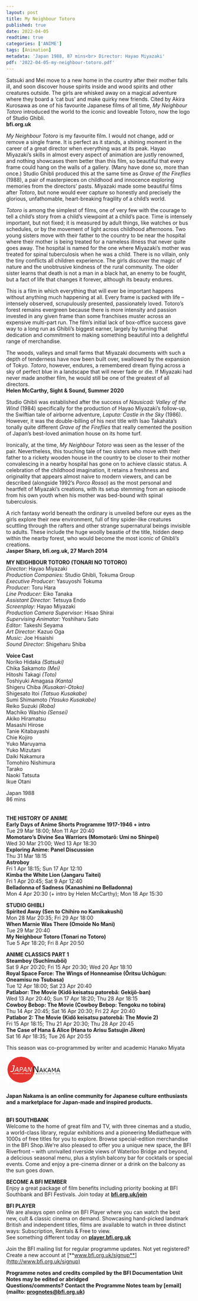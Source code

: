 ```yaml
---
layout: post
title: My Neighbour Totoro
published: true
date: 2022-04-05
readtime: true
categories: ['ANIME']
tags: [Animation]
metadata: 'Japan 1988, 87 mins<br> Director: Hayao Miyazaki'
pdf: '2022-04-05-my-neighbour-totoro.pdf'
---
```


Satsuki and Mei move to a new home in the country after their mother falls ill, and soon discover house spirits inside and wood spirits and other creatures outside. The girls are whisked away on a magical adventure where they board a ‘cat bus’ and make quirky new friends. Cited by Akira Kurosawa as one of his favourite Japanese films of all time, _My Neighbour Totoro_ introduced the world to the iconic and loveable Totoro, now the logo of Studio Ghibli.<br>
**bfi.org.uk**

_My Neighbour Totoro_ is my favourite film. I would not change, add or remove a single frame. It is perfect as it stands, a shining moment in the career of a great director when everything was at its peak. Hayao Miyazaki’s skills in almost every aspect of animation are justly renowned, and nothing showcases them better than this film, so beautiful that every frame could hang on the walls of a gallery. (Many have done so, more than once.) Studio Ghibli produced this at the same time as _Grave of the Fireflies_ (1988), a pair of masterpieces on childhood and innocence exploring memories from the directors’ pasts. Miyazaki made some beautiful films after _Totoro_, but none would ever capture so honestly and precisely the glorious, unfathomable, heart-breaking fragility of a child’s world.<br>

_Totoro_ is among the simplest of films, one of very few with the courage to tell a child’s story from a child’s viewpoint at a child’s pace. Time is intensely important, but not fixed; it is measured by adult things, like watches or bus schedules, or by the movement of light across childhood afternoons. Two young sisters move with their father to the country to be near the hospital where their mother is being treated for a nameless illness that never quite goes away. The hospital is named for the one where Miyazaki’s mother was treated for spinal tuberculosis when he was a child. There is no villain, only the tiny conflicts all children experience. The girls discover the magic of nature and the unobtrusive kindness of the rural community. The older sister learns that death is not a man in a black hat, an enemy to be fought, but a fact of life that changes it forever, although its beauty endures.<br>

This is a film in which everything that will ever be important happens without anything much happening at all. Every frame is packed with life – intensely observed, scrupulously presented, passionately loved. Totoro’s forest remains evergreen because there is more intensity and passion invested in any given frame than some franchises muster across an expensive multi-part run. The film’s initial lack of box-office success gave way to a long run as Ghibli’s biggest earner, largely by turning that dedication and commitment to making something beautiful into a delightful range of merchandise.<br>

The woods, valleys and small farms that Miyazaki documents with such a depth of tenderness have now been built over, swallowed by the expansion of Tokyo. _Totoro_, however, endures, a remembered dream flying across a sky of perfect blue in a landscape that will never fade or die. If Miyazaki had never made another film, he would still be one of the greatest of all directors.<br> 
**Helen McCarthy, Sight & Sound, Summer 2020**<br>

Studio Ghibli was established after the success of _Nausicaä: Valley of the Wind_ (1984) specifically for the production of Hayao Miyazaki’s follow-up, the Swiftian tale of airborne adventure, _Laputa: Castle in the Sky_ (1986). However, it was the double-billing of his next title with Isao Takahata’s tonally quite different _Grave of the Fireflies_ that really cemented the position of Japan’s best-loved animation house on its home turf.<br>

Ironically, at the time, _My Neighbour Totoro_ was seen as the lesser of the pair. Nevertheless, this touching tale of two sisters who move with their father to a rickety wooden house in the country to be closer to their mother convalescing in a nearby hospital has gone on to achieve classic status. A celebration of the childhood imagination, it retains a freshness and originality that appears almost naive to modern viewers, and can be described (alongside 1992’s _Porco Rosso_) as the most personal and heartfelt of Miyazaki’s creations, with its setup stemming from an episode from his own youth when his mother was bed-bound with spinal tuberculosis.<br>

A rich fantasy world beneath the ordinary is unveiled before our eyes as the girls explore their new environment, full of tiny spider-like creatures scuttling through the rafters and other strange supernatural beings invisible to adults. These include the huge woolly beastie of the title, hidden deep within the nearby forest, who would become the most iconic of Ghibli’s creations.<br>
**Jasper Sharp, bfi.org.uk, 27 March 2014**<br>


**MY NEIGHBOUR TOTORO (TONARI NO TOTORO)**<br>
_Director:_ Hayao Miyazaki<br>
_Production Companies:_ Studio Ghibli, Tokuma Group<br>
_Executive Producer:_ Yasuyoshi Tokuma<br>
_Producer:_ Toru Hara<br>
_Line Producer:_ Eiko Tanaka<br>
_Assistant Director:_ Tetsuya Endo<br>
_Screenplay:_ Hayao Miyazaki<br>
_Production Camera Supervisor:_ Hisao Shirai<br>
_Supervising Animator:_ Yoshiharu Sato<br>
_Editor:_ Takeshi Seyama<br>
_Art Director:_ Kazuo Oga<br>
_Music:_ Joe Hisaishi<br>
_Sound Director:_ Shigeharu Shiba<br>

**Voice Cast**<br>
Noriko Hidaka _(Satsuki)_<br>
Chika Sakamoto _(Mei)_<br>
Hitoshi Takagi _(Toto)_<br>
Toshiyuki Amagasa _(Kanta)_<br>
Shigeru Chiba _(Kusakari-Otoko)_<br>
Shigesato Itoi _(Tatsuo Kusakabe)_<br>
Sumi Shimamoto _(Yasuko Kusakabe)_<br>
Reiko Suzuki _(Roba)_<br>
Machiko Washio _(Sensei)_<br>
Akiko Hiramatsu<br>
Masashi Hirose<br>
Tanie Kitabayashi<br>
Chie Kojiro<br>
Yuko Maruyama<br>
Yuko Mizutani<br>
Daiki Nakamura<br>
Tomohiro Nishimura<br>
Tarako<br>
Naoki Tatsuta<br>
Ikue Otani<br>

Japan 1988<br>
86 mins<br>
<br>
<br>
**THE HISTORY OF ANIME**<br>
**Early Days of Anime Shorts Programme 1917-1946 + intro**<br>
Tue 29 Mar 18:00; Mon 11 Apr 20:40<br>
**Momotaro’s Divine Sea Warriors (Momotarō: Umi no Shinpei)**<br>
Wed 30 Mar 21:00; Wed 13 Apr 18:30<br>
**Exploring Anime: Panel Discussion**<br>
Thu 31 Mar 18:15<br>
**Astroboy**<br>
Fri 1 Apr 18:15; Sun 17 Apr 12:10<br>
**Kimba the White Lion (Jangaru Taitei)**<br>
Fri 1 Apr 20:45; Sat 9 Apr 12:40<br>
**Belladonna of Sadness (Kanashimi no Belladonna)**<br>
Mon 4 Apr 20:30 (+ intro by Helen McCarthy); Mon 18 Apr 15:30<br>

**STUDIO GHIBLI**<br>
**Spirited Away (Sen to Chihiro no Kamikakushi)**<br>
Mon 28 Mar 20:35; Fri 29 Apr 18:00<br>
**When Marnie Was There (Omoide No Mani)**<br>
Tue 29 Mar 20:40<br>
**My Neighbour Totoro (Tonari no Totoro)**<br>
Tue 5 Apr 18:20; Fri 8 Apr 20:50<br>

**ANIME CLASSICS PART 1**<br>
**Steamboy (Suchîmubôi)**<br>
Sat 9 Apr 20:20; Fri 15 Apr 20:30; Wed 20 Apr 18:10<br>
**Royal Space Force: The Wings of Honneamise (Ōritsu Uchūgun: Oneamisu no Tsubasa)**<br>
Tue 12 Apr 18:00; Sat 23 Apr 20:40<br>
**Patlabor: The Movie (Kidô keisatsu patorebâ: Gekijô-ban)**  
Wed 13 Apr 20:40; Sun 17 Apr 18:20; Thu 28 Apr 18:15  
**Cowboy Bebop: The Movie (Cowboy Bebop: Tengoku no tobira)**  
Thu 14 Apr 20:45; Sat 16 Apr 20:30; Fri 22 Apr 20:40  
**Patlabor 2: The Movie (Kidô keisatsu patorebâ: The Movie 2)**  
Fri 15 Apr 18:15; Thu 21 Apr 20:30; Thu 28 Apr 20:45<br>
**The Case of Hana & Alice (Hana to Arisu Satsujin Jiken)**<br>
Sat 16 Apr 18:35; Tue 26 Apr 20:55<br>

This season was co-programmed by writer and academic Hanako Miyata<br>

<img style="float: left;" src="/img/japan-nakama.png" width="30%" height="30%">
<br><br><br><br><br>

**Japan Nakama is an online community for Japanese culture enthusiasts and a marketplace for Japan-made and inspired products.**<br>
<br>

**BFI SOUTHBANK**  
Welcome to the home of great film and TV, with three cinemas and a studio, a world-class library, regular exhibitions and a pioneering Mediatheque with 1000s of free titles for you to explore. Browse special-edition merchandise in the BFI Shop.We&#39;re also pleased to offer you a unique new space, the BFI Riverfront – with unrivalled riverside views of Waterloo Bridge and beyond, a delicious seasonal menu, plus a stylish balcony bar for cocktails or special events. Come and enjoy a pre-cinema dinner or a drink on the balcony as the sun goes down.  

**BECOME A BFI MEMBER**  
Enjoy a great package of film benefits including priority booking at BFI Southbank and BFI Festivals. Join today at [**bfi.org.uk/join**](http://www.bfi.org.uk/join)  

**BFI PLAYER**  
 We are always open online on BFI Player where you can watch the best new, cult &amp; classic cinema on demand. Showcasing hand-picked landmark British and independent titles, films are available to watch in three distinct ways: Subscription, Rentals &amp; Free to view.<br> 
See something different today on [**player.bfi.org.uk**](https://player.bfi.org.uk/)

Join the BFI mailing list for regular programme updates. Not yet registered? Create a new account at [**www.bfi.org.uk/signup**](http://www.bfi.org.uk/signup)

**Programme notes and credits compiled by the BFI Documentation Unit  
Notes may be edited or abridged  
Questions/comments? Contact the Programme Notes team by [email](mailto: prognotes@bfi.org.uk)**


